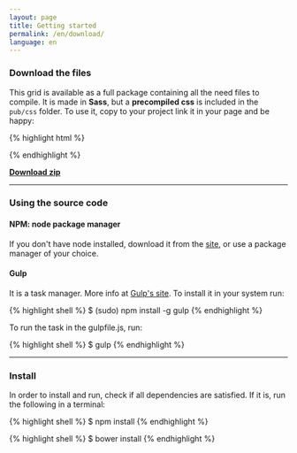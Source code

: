 ```yaml
---
layout: page
title: Getting started
permalink: /en/download/
language: en
---
```


### Download the files
This grid is available as a full package containing all the need files to compile.
It is made in **Sass**, but a **precompiled css** is included in the `pub/css` folder.
To use it, copy to your project link it in your page and be happy:

{% highlight html %}
  <link rel="stylesheet" href="path/to/css/grade.css">
{% endhighlight %}


[**Download zip**](https://github.com/elvessousa/grade/archive/master.zip)

---

### Using the source code

#### NPM: node package manager
If you don't have node installed, download it from the [site](https://nodejs.org), or use a package manager of your choice.


#### Gulp
It is a task manager. More info at [Gulp's site](http://gulpjs.com).
To install it in your system run:

{% highlight shell %}
  $ (sudo) npm install -g gulp
{% endhighlight %}

To run the task in the gulpfile.js, run:

{% highlight shell %}
  $ gulp
{% endhighlight %}

---


### Install
In order to install and run, check if all dependencies are satisfied.
If it is, run the following in a terminal:

{% highlight shell %}
  $ npm install
{% endhighlight %}

{% highlight shell %}
  $ bower install
{% endhighlight %}
